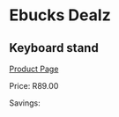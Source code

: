 
# Ebucks Dealz
## Keyboard stand
[Product Page](https://www.ebucks.com/web/shop/productSelected.do?prodId=1093224948&catId=714948688)

Price: R89.00

Savings: 


	